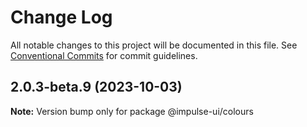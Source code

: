# Change Log

All notable changes to this project will be documented in this file.
See [Conventional Commits](https://conventionalcommits.org) for commit guidelines.

## 2.0.3-beta.9 (2023-10-03)

**Note:** Version bump only for package @impulse-ui/colours
